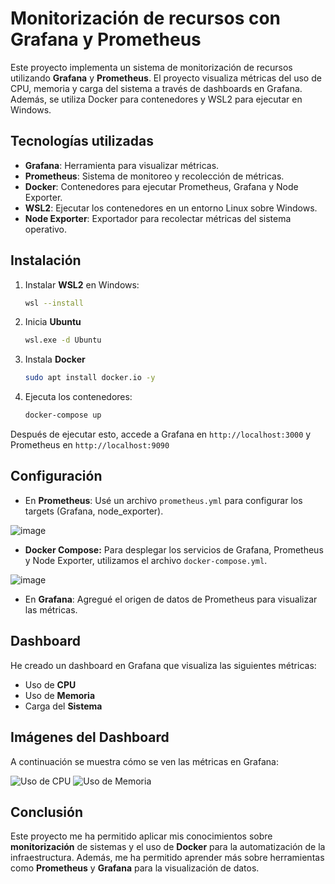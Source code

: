 # Monitorización de recursos con Grafana y Prometheus

Este proyecto implementa un sistema de monitorización de recursos utilizando **Grafana** y **Prometheus**. El proyecto visualiza métricas del uso de CPU, memoria y carga del sistema a través de dashboards en Grafana. Además, se utiliza Docker para contenedores y WSL2 para ejecutar en Windows.  


## Tecnologías utilizadas

- **Grafana**: Herramienta para visualizar métricas.
- **Prometheus**: Sistema de monitoreo y recolección de métricas.
- **Docker**: Contenedores para ejecutar Prometheus, Grafana y Node Exporter.
- **WSL2**: Ejecutar los contenedores en un entorno Linux sobre Windows.
- **Node Exporter**: Exportador para recolectar métricas del sistema operativo.


## Instalación

1. Instalar **WSL2** en Windows:

   ```bash
   wsl --install
   ```
2. Inicia **Ubuntu**
   ```bash
   wsl.exe -d Ubuntu
   ```
4. Instala **Docker**
   ```bash
   sudo apt install docker.io -y
   ```
5. Ejecuta los contenedores:
   ```bash
   docker-compose up
   ```
Después de ejecutar esto, accede a Grafana en ```http://localhost:3000``` y Prometheus en ```http://localhost:9090```  


## Configuración

- En **Prometheus**: Usé un archivo `prometheus.yml` para configurar los targets (Grafana, node_exporter).
  
![image](https://github.com/user-attachments/assets/116a7060-c608-4f19-83b3-3fa2ba2a5305)

- **Docker Compose:** Para desplegar los servicios de Grafana, Prometheus y Node Exporter, utilizamos el archivo `docker-compose.yml`.

![image](https://github.com/user-attachments/assets/ce152a7a-033f-4606-8d12-e771ea405775)  


- En **Grafana**: Agregué el origen de datos de Prometheus para visualizar las métricas.

## Dashboard

He creado un dashboard en Grafana que visualiza las siguientes métricas:

- Uso de **CPU**
- Uso de **Memoria**
- Carga del **Sistema**


## Imágenes del Dashboard

A continuación se muestra cómo se ven las métricas en Grafana:

![Uso de CPU](https://github.com/user-attachments/assets/1dd04719-0eba-4628-ae78-945c213dd91e)
![Uso de Memoria](https://github.com/user-attachments/assets/00deda92-1feb-4e45-a72b-f562e0bbd69b)  


## Conclusión

Este proyecto me ha permitido aplicar mis conocimientos sobre **monitorización** de sistemas y el uso de **Docker** para la automatización de la infraestructura. Además, me ha permitido aprender más sobre herramientas como **Prometheus** y **Grafana** para la visualización de datos.

